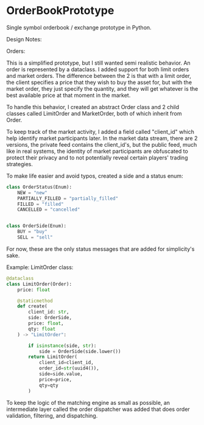 # OrderBookPrototype
Single symbol orderbook / exchange prototype in Python.

Design Notes:

Orders:

This is a simplified prototype, but I still wanted semi realistic behavior. An order is represented by a dataclass. I added support for both limit orders and market orders. The difference between the 2 is that with a limit order, the client specifies a price that they wish to buy the asset for, but with the market order, they just specify the quantity, and they will get whatever is the best available price at that moment in the market.

To handle this behavior, I created an abstract Order class and 2 child classes called LimitOrder and MarketOrder, both of which inherit from Order.

To keep track of the market activity, I added a field called "client_id" which help identify market participants later. In the market data stream, there are 2 versions, the private feed contains the client_id's, but the public feed, much like in real systems, the identity of market participants are obfuscated to protect their privacy and to not potentially reveal certain players' trading strategies.

To make life easier and avoid typos, created a side and a status enum:

```python
class OrderStatus(Enum):
    NEW = "new"
    PARTIALLY_FILLED = "partially_filled"
    FILLED = "filled"
    CANCELLED = "cancelled"


class OrderSide(Enum):
    BUY = "buy"
    SELL = "sell"
```

For now, these are the only status messages that are added for simplicity's sake.

Example: LimitOrder class:

```python
@dataclass
class LimitOrder(Order):
    price: float

    @staticmethod
    def create(
        client_id: str,
        side: OrderSide,
        price: float,
        qty: float
    ) -> "LimitOrder":

        if isinstance(side, str):
            side = OrderSide(side.lower())
        return LimitOrder(
            client_id=client_id,
            order_id=str(uuid4()),
            side=side.value,
            price=price,
            qty=qty
        )
```

To keep the logic of the matching engine as small as possible, an intermediate layer called the order dispatcher was added that does order validation, filtering, and dispatching.


